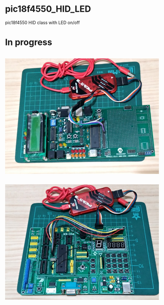 # pic18f4550_HID_LED
pic18f4550 HID class with LED on/off

# In progress


<br>![pic](pic/a.jpg)
<br>

<br>![pic](pic/b.jpg)<br>
<br>
